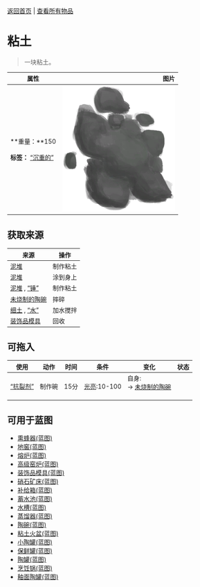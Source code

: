 [返回首页](index.md)   |  [查看所有物品](object.md)
# 粘土  
> 一块粘土。  
  
  属性  |   图片   
 ----  |  ----:   
 **重量：**150<br><br>**标签：**	[“沉重的”](tag_Heavy.md)  |  ![](Sprite/Clay.png)   
  
## 获取来源  
来源  |  操作  
----  |  ----  
[泥堆](MudPile.md)  |  制作粘土  
[泥堆](MudPile.md)  |  涂到身上  
[泥堆](MudPile.md) , [“锤”](tag_Hammer.md)  |  制作粘土  
[未烧制的陶碗](ClayBowlUnfired.md)  |  摔碎  
[细土](FineDirt.md) , [“水”](tag_WaterAny.md)  |  加水搅拌  
[装饰品模具](MoldCopperDecoration.md)  |  回收  
## 可拖入  
使用  |  动作  |  时间  |  条件  |  变化  |  状态  
----  |  ----  |  ----  |  ----  |  ----  |  ----  
[“抗裂剂”](tag_Temper.md)  |  制作碗  |  15分  |  [光亮](Light.md):10-100  |  自身:<br>→ [未烧制的陶碗](ClayBowlUnfired.md)<br><br>  |    
## 可用于蓝图  
- [熏蜂器(蓝图)](Bp_BeeSmoker.md)  
- [地窖(蓝图)](Bp_Cellar.md)  
- [熔炉(蓝图)](Bp_Forge.md)  
- [高级窑炉(蓝图)](Bp_KilnAdvanced.md)  
- [装饰品模具(蓝图)](Bp_MoldDecoration.md)  
- [硝石矿床(蓝图)](Bp_NiterBed.md)  
- [补给箱(蓝图)](Bp_SupplyChest.md)  
- [蓄水池(蓝图)](Bp_WaterReservoir.md)  
- [水槽(蓝图)](Bp_WateringTrough.md)  
- [蒸馏器(蓝图)](Bp_Alembic.md)  
- [陶碗(蓝图)](Bp_ClayBowl.md)  
- [粘土火盆(蓝图)](Bp_ClayFirePit.md)  
- [小陶罐(蓝图)](Bp_ClayJar.md)  
- [保鲜罐(蓝图)](Bp_ClayPotCooler.md)  
- [陶罐(蓝图)](Bp_ClayVase.md)  
- [烹饪锅(蓝图)](Bp_CookingPot.md)  
- [釉面陶罐(蓝图)](Bp_GlazedVase.md)  
  
  
